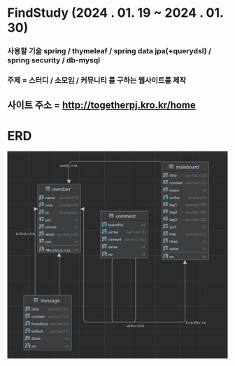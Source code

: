 # FindStudy (2024 . 01. 19 ~ 2024 . 01. 30)
 
### 사용할 기술 spring / thymeleaf / spring data jpa(+querydsl) / spring security / db-mysql
### 주제 = 스터디 / 소모임 / 커뮤니티 를 구하는 웹사이트를 제작 
## 사이트 주소 = http://togetherpj.kro.kr/home



# ERD
<img src="pictures/ERD.png">

